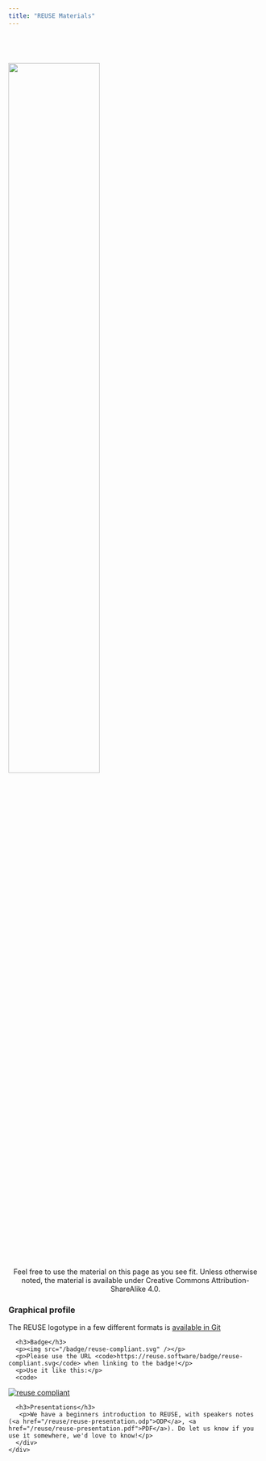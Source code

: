 ```yaml
---
title: "REUSE Materials"
---
```

<div class="intro-header">

<div class="container header-container">
    <div class="row">
       <div class="col-md-1"></div>
       <div class="intro-image col-md-3">
          <img src="/img/reuse.png" style="width: 60%; margin-top: 4em;" />
<center> <div style="width: 100%;margin-top: 3em;"><p>
              Feel free to use the material on this page as you see fit. Unless otherwise noted, the material is available under Creative Commons Attribution-ShareAlike 4.0.
             </p>
           </div></center>
       </div>

<div class="intro-message col-md-6">
      <h3>Graphical profile</h3>
      <p>The REUSE logotype in a few different formats is <a href="https://git.fsfe.org/reuse/reuse-ci/">available in Git</a></p>

      <h3>Badge</h3>
      <p><img src="/badge/reuse-compliant.svg" /></p>
      <p>Please use the URL <code>https://reuse.software/badge/reuse-compliant.svg</code> when linking to the badge!</p>
      <p>Use it like this:</p>
      <code>
[![reuse compliant](https://reuse.software/badge/reuse-compliant.svg)](https://reuse.software/)
</code>

      <h3>Presentations</h3>
       <p>We have a beginners introduction to REUSE, with speakers notes (<a href="/reuse/reuse-presentation.odp">ODP</a>, <a href="/reuse/reuse-presentation.pdf">PDF</a>). Do let us know if you use it somewhere, we'd love to know!</p>
      </div>
    </div>
</div>
</div>
